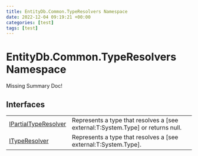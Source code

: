 ```yaml
---
title: EntityDb.Common.TypeResolvers Namespace
date: 2022-12-04 09:19:21 +00:00
categories: [test]
tags: [test]
---
```


# EntityDb.Common.TypeResolvers Namespace
Missing Summary Doc!
## Interfaces
<table><tr><td><a href='#/posts/dotnet-entitydb-common-typeresolvers-ipartialtyperesolver'>IPartialTypeResolver</a></td><td>
Represents a type that resolves a [see external:T:System.Type] or returns null.
</td></tr><tr><td><a href='#/posts/dotnet-entitydb-common-typeresolvers-ityperesolver'>ITypeResolver</a></td><td>
Represents a type that resolves a [see external:T:System.Type].
</td></tr></table>
